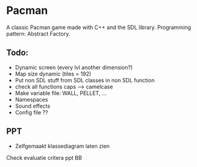 # Pacman
A classic Pacman game made with C++ and the SDL library. 
Programming pattern: Abstract Factory.

## Todo:
- Dynamic screen (every lvl another dimension?)
- Map size dynamic (tiles = 192)
- Put non SDL stuff from SDL classes in non SDL function
- check all functions caps --> camelcase
- Make variable file: WALL, PELLET, ...
- Namespaces
- Sound effects
- Config file ??

## PPT
- Zelfgemaakt klassediagram laten zien

Check evaluatie critera ppt BB